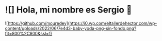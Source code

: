# ![] Hola, mi nombre es Sergio 👋
![https://github.com/mouredev](https://i0.wp.com/eltallerdehector.com/wp-content/uploads/2022/06/7e4d3-baby-yoda-png-sin-fondo.png?fit=800%2C800&ssl=1)
